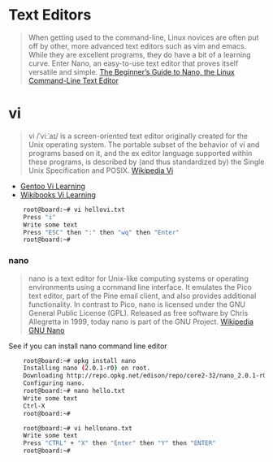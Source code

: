 # Text Editors

> When getting used to the command-line, Linux novices are often put off by other, more advanced text editors such as vim and emacs. While they are excellent programs, they do have a bit of a learning curve. Enter Nano, an easy-to-use text editor that proves itself versatile and simple. [The Beginner’s Guide to Nano, the Linux Command-Line Text Editor](http://www.howtogeek.com/howto/42980/the-beginners-guide-to-nano-the-linux-command-line-text-editor/)

# vi

> vi /ˈviːˈaɪ/ is a screen-oriented text editor originally created for the Unix operating system. The portable subset of the behavior of vi and programs based on it, and the ex editor language supported within these programs, is described by (and thus standardized by) the Single Unix Specification and POSIX. [Wikipedia Vi](https://en.wikipedia.org/wiki/Vi)

- [Gentoo Vi Learning](https://wiki.gentoo.org/wiki/Vim/Guide)
- [Wikibooks Vi Learning](https://en.wikibooks.org/wiki/Learning_the_vi_Editor)

```sh
    root@board:~# vi hellovi.txt
    Press "i"
    Write some text
    Press "ESC" then ":" then "wq" then "Enter"
    root@board:~# 
```

### nano

> nano is a text editor for Unix-like computing systems or operating environments using a command line interface. It emulates the Pico text editor, part of the Pine email client, and also provides additional functionality. In contrast to Pico, nano is licensed under the GNU General Public License (GPL). Released as free software by Chris Allegretta in 1999, today nano is part of the GNU Project. [Wikipedia GNU Nano](https://en.wikipedia.org/wiki/GNU_nano)

See if you can install nano command line editor

```sh
    root@board:~# opkg install nano
    Installing nano (2.0.1-r0) on root.
    Downloading http://repo.opkg.net/edison/repo/core2-32/nano_2.0.1-r0_core2-32.ipk.
    Configuring nano.
    root@board:~# nano hello.txt
    Write some text
    Ctrl-X
    root@board:~#     
```

```sh
    root@board:~# vi hellonano.txt
    Write some text
    Press "CTRL" + "X" then "Enter" then "Y" then "ENTER"
    root@board:~# 
```


